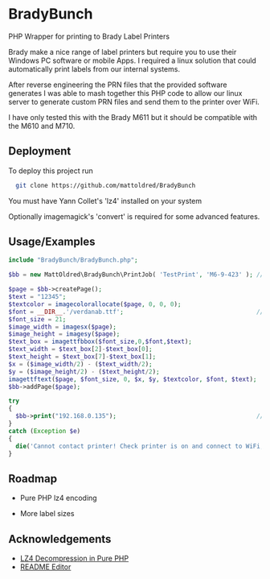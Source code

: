 
# BradyBunch

PHP Wrapper for printing to Brady Label Printers

Brady make a nice range of label printers but require you to use their Windows PC software or mobile Apps. I required a linux solution that could automatically print labels from our internal systems.  

After reverse engineering the PRN files that the provided software generates I was able to mash together this PHP code to allow our linux server to generate custom PRN files and send them to the printer over WiFi.

I have only tested this with the Brady M611 but it should be compatible with the M610 and M710.
## Deployment

To deploy this project run

```bash
  git clone https://github.com/mattoldred/BradyBunch
```

You must have Yann Collet's 'lz4' installed on your system

Optionally imagemagick's 'convert' is required for some advanced features.
## Usage/Examples

```php
include "BradyBunch/BradyBunch.php";

$bb = new MattOldred\BradyBunch\PrintJob( 'TestPrint', 'M6-9-423' ); // Change this to your size of label

$page = $bb->createPage();
$text = "12345";
$textcolor = imagecolorallocate($page, 0, 0, 0);
$font = __DIR__.'/verdanab.ttf';                                     // Change to path to your favourite ttf font
$font_size = 21;
$image_width = imagesx($page); 
$image_height = imagesy($page);
$text_box = imagettfbbox($font_size,0,$font,$text);
$text_width = $text_box[2]-$text_box[0];
$text_height = $text_box[7]-$text_box[1];
$x = ($image_width/2) - ($text_width/2);
$y = ($image_height/2) - ($text_height/2);
imagettftext($page, $font_size, 0, $x, $y, $textcolor, $font, $text);
$bb->addPage($page);

try
{
  $bb->print("192.168.0.135");                                       // Change to ip of your printer
}
catch (Exception $e) 
{
  die('Cannot contact printer! Check printer is on and connect to WiFi, check IP address is correct.');
}
```


## Roadmap

- Pure PHP lz4 encoding

- More label sizes


## Acknowledgements

 - [LZ4 Decompression in Pure PHP](http://heap.ch/blog/2019/05/18/lz4-decompression/)
 - [README Editor](https://readme.so/editor)

